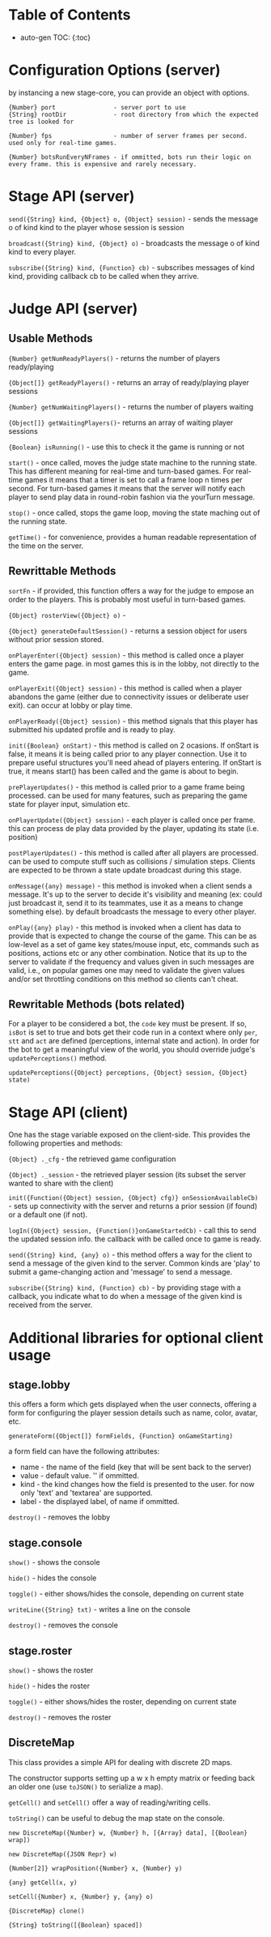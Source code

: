 # Table of Contents

* auto-gen TOC:
{:toc}



# Configuration Options (server)

by instancing a new stage-core, you can provide an object with options.

    {Number} port                - server port to use
    {String} rootDir             - root directory from which the expected tree is looked for

    {Number} fps                 - number of server frames per second. used only for real-time games.

    {Number} botsRunEveryNFrames - if ommitted, bots run their logic on every frame. this is expensive and rarely necessary.



# Stage API (server)

`send({String} kind, {Object} o, {Object} session)` - sends the message o of kind kind to the player whose session is session

`broadcast({String} kind, {Object} o)` - broadcasts the message o of kind kind to every player.

`subscribe({String} kind, {Function} cb)` - subscribes messages of kind kind, providing callback cb to be called when they arrive.
        


# Judge API (server)

## Usable Methods

`{Number} getNumReadyPlayers()` - returns the number of players ready/playing

`{Object[]} getReadyPlayers()` - returns an array of ready/playing player sessions

`{Number} getNumWaitingPlayers()` - returns the number of players waiting

`{Object[]} getWaitingPlayers()`- returns an array of waiting player sessions



`{Boolean} isRunning()` - use this to check it the game is running or not

`start()` - once called, moves the judge state machine to the running state. This has different meaning for real-time and turn-based games. For real-time games it means that a timer is set to call a frame loop n times per second.
For turn-based games it means that the server will notify each player to send play data in round-robin fashion via the yourTurn message.

`stop()` - once called, stops the game loop, moving the state maching out of the running state.

`getTime()` - for convenience, provides a human readable representation of the time on the server.



## Rewrittable Methods

`sortFn` - if provided, this function offers a way for the judge to empose an order to the players. This is probably most useful in turn-based games.

`{Object} rosterView({Object} o)` - 

`{Object} generateDefaultSession()` - returns a session object for users without prior session stored.



`onPlayerEnter({Object} session)` - this method is called once a player enters the game page. in most games this is in the lobby, not directly to the game.

`onPlayerExit({Object} session)` - this method is called when a player abandons the game (either due to connectivity issues or deliberate user exit). can occur at lobby or play time.

`onPlayerReady({Object} session)` - this method signals that this player has submitted his updated profile and is ready to play.



`init({Boolean} onStart)` - this method is called on 2 ocasions.
If onStart is false, it means it is being called prior to any player connection. Use it to prepare useful structures you'll need ahead of players entering. If onStart is true, it means start() has been called and the game is about to begin.



`prePlayerUpdates()` - this method is called prior to a game frame being processed. can be used for many features, such as preparing the game state for player input, simulation etc.

`onPlayerUpdate({Object} session)` - each player is called once per frame. this can process de play data provided by the player, updating its state (i.e. position)

`postPlayerUpdates()` - this method is called after all players are processed. can be used to compute stuff such as collisions / simulation steps. Clients are expected to be thrown a state update broadcast during this stage.



`onMessage({any} message)` - this method is invoked when a client sends a message. It's up to the server to decide it's visibility and meaning (ex: could just broadcast it, send it to its teammates, use it as a means to change something else). by default broadcasts the message to every other player.

`onPlay({any} play)` - this method is invoked when a client has data to provide that is expected to change the course of the game. This can be as low-level as a set of game key states/mouse input, etc, commands such as positions, actions etc or any other combination. Notice that its up to the server to validate if the frequency and values given in such messages are valid, i.e., on popular games one may need to validate the given values and/or set throttling conditions on this method so clients can't cheat.


## Rewritable Methods (bots related)

For a player to be considered a bot, the `code` key must be present.
If so, `isBot` is set to true and bots get their code run in a context where only `per`, `stt` and `act` are defined (perceptions, internal state and action). In order for the bot to get a meaningful view of the world, you should override judge's `updatePerceptions()` method.

`updatePerceptions({Object} perceptions, {Object} session, {Object} state)`


# Stage API (client)

One has the stage variable exposed on the client-side. This provides the following properties and methods:

`{Object} ._cfg` - the retrieved game configuration

`{Object} ._session` - the retrieved player session (its subset the server wanted to share with the client)

`init({Function({Object} session, {Object} cfg)} onSessionAvailableCb)` - sets up connectivity with the server and returns a prior session (if found) or a default one (if not).

`logIn({Object} session, {Function()}onGameStartedCb)` - call this to send the updated session info. the callback with be called once to game is ready.

`send({String} kind, {any} o)` - this method offers a way for the client to send a message of the given kind to the server. Common kinds are 'play' to submit a game-changing action and 'message' to send a message.

`subscribe({String} kind, {Function} cb)` - by providing stage with a callback, you indicate what to do when a message of the given kind is received from the server. 



# Additional libraries for optional client usage

## stage.lobby

this offers a form which gets displayed when the user connects, offering a form for configuring the player session details such as name, color, avatar, etc.

`generateForm({Object[]} formFields, {Function} onGameStarting)`

a form field can have the following attributes:

* name  - the name of the field (key that will be sent back to the server)
* value - default value. '' if ommitted.
* kind  - the kind changes how the field is presented to the user. for now only 'text' and 'textarea' are supported.
* label - the displayed label, of name if ommitted.

`destroy()` - removes the lobby



## stage.console

`show()` - shows the console

`hide()` - hides the console

`toggle()` - either shows/hides the console, depending on current state

`writeLine({String} txt)` - writes a line on the console

`destroy()` - removes the console



## stage.roster

`show()` - shows the roster

`hide()` - hides the roster

`toggle()` - either shows/hides the roster, depending on current state

`destroy()` - removes the roster



## DiscreteMap

This class provides a simple API for dealing with discrete 2D maps.

The constructor supports setting up a w x h empty matrix or feeding back an older one (use `toJSON()` to serialize a map).

`getCell()` and `setCell()` offer a way of reading/writing cells.

`toString()` can be useful to debug the map state on the console.

`new DiscreteMap({Number} w, {Number} h, [{Array} data], [{Boolean} wrap])`

`new DiscreteMap({JSON Repr} w)`

`{Number[2]} wrapPosition({Number} x, {Number} y)`

`{any} getCell(x, y)`

`setCell({Number} x, {Number} y, {any} o)`

`{DiscreteMap} clone()`

`{String} toString([{Boolean} spaced])`
